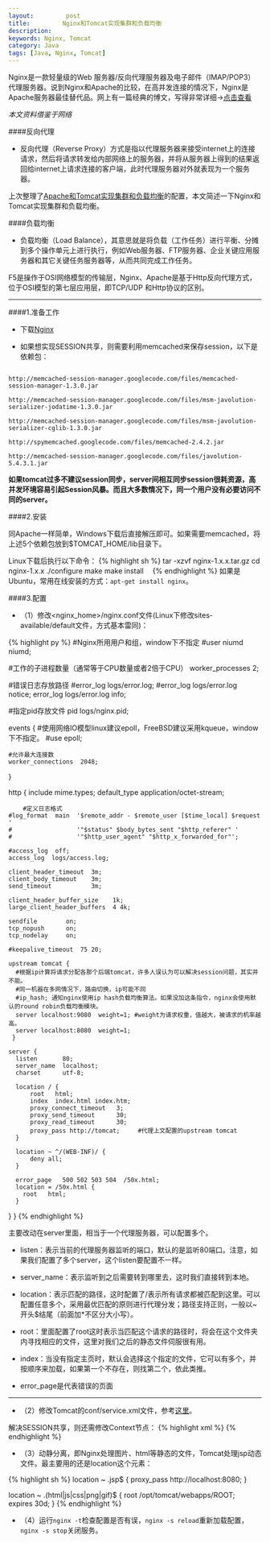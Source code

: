```yaml
---
layout:         post
title:         Nginx和Tomcat实现集群和负载均衡
description: 
keywords: Nginx, Tomcat
category: Java
tags: [Java, Nginx, Tomcat]
---
```


Nginx是一款轻量级的Web 服务器/反向代理服务器及电子邮件（IMAP/POP3）代理服务器。说到Nginx和Apache的比较，在高并发连接的情况下，Nginx是Apache服务器最佳替代品。网上有一篇经典的博文，写得非常详细->[点击查看](http://zyan.cc/nginx_php_v6/)


_本文资料借鉴于网络_



####反向代理

* 反向代理（Reverse Proxy）方式是指以代理服务器来接受internet上的连接请求，然后将请求转发给内部网络上的服务器，并将从服务器上得到的结果返回给internet上请求连接的客户端，此时代理服务器对外就表现为一个服务器。  

<!-- more -->

上次整理了[Apache和Tomcat实现集群和负载均衡](http://chengyuanjian.github.io/java/2014-09/apache-tomcat-cluster-loadbalance.html)的配置，本文简述一下Nginx和Tomcat实现集群和负载均衡。

####负载均衡

* 负载均衡（Load Balance），其意思就是将负载（工作任务）进行平衡、分摊到多个操作单元上进行执行，例如Web服务器、FTP服务器、企业关键应用服务器和其它关键任务服务器等，从而共同完成工作任务。

F5是操作于OSI网络模型的传输层，Nginx、Apache是基于Http反向代理方式，位于OSI模型的第七层应用层，即TCP/UDP 和Http协议的区别。

----------------------------

####1.准备工作

* 下载[Nginx](http://nginx.org/en/download.html)

* 如果想实现SESSION共享，则需要利用memcached来保存session，以下是依赖包：

<pre><code>
http://memcached-session-manager.googlecode.com/files/memcached-session-manager-1.3.0.jar
 
http://memcached-session-manager.googlecode.com/files/msm-javolution-serializer-jodatime-1.3.0.jar
 
http://memcached-session-manager.googlecode.com/files/msm-javolution-serializer-cglib-1.3.0.jar
 
http://spymemcached.googlecode.com/files/memcached-2.4.2.jar

http://memcached-session-manager.googlecode.com/files/javolution-5.4.3.1.jar
</code></pre>

__如果tomcat过多不建议session同步，server间相互同步session很耗资源，高并发环境容易引起Session风暴。而且大多数情况下，同一个用户没有必要访问不同的server。__

####2.安装

同Apache一样简单，Windows下载后直接解压即可。如果需要memcached，将上述5个依赖包放到$TOMCAT_HOME/lib目录下。

Linux下载后执行以下命令：
{% highlight sh %}
tar -xzvf nginx-1.x.x.tar.gz 
cd nginx-1.x.x
./configure 
make 
make install　
{% endhighlight %}
如果是Ubuntu，常用在线安装的方式：`apt-get install nginx`。

####3.配置

* （1）修改<nginx_home>/nginx.conf文件(Linux下修改sites-available/default文件，方式基本雷同)：

{% highlight py %}
#Nginx所用用户和组，window下不指定
#user  niumd niumd;

#工作的子进程数量（通常等于CPU数量或者2倍于CPU）
worker_processes  2;

#错误日志存放路径
#error_log  logs/error.log;
#error_log  logs/error.log  notice;
error_log  logs/error.log  info;

#指定pid存放文件
pid        logs/nginx.pid;

events {
    #使用网络IO模型linux建议epoll，FreeBSD建议采用kqueue，window下不指定。
    #use epoll;
    
    #允许最大连接数
    worker_connections  2048;
}

http {
    include       mime.types;
    default_type  application/octet-stream;

		#定义日志格式
    #log_format  main  '$remote_addr - $remote_user [$time_local] $request '
    #                  '"$status" $body_bytes_sent "$http_referer" '
    #                  '"$http_user_agent" "$http_x_forwarded_for"';

    #access_log  off;
    access_log  logs/access.log;

    client_header_timeout  3m;
    client_body_timeout    3m;
    send_timeout           3m;
 
    client_header_buffer_size    1k;
    large_client_header_buffers  4 4k;

    sendfile        on;
    tcp_nopush      on;
    tcp_nodelay     on;

    #keepalive_timeout  75 20;

    upstream tomcat {
      #根据ip计算将请求分配各那个后端tomcat，许多人误认为可以解决session问题，其实并不能。
      #同一机器在多网情况下，路由切换，ip可能不同
      #ip_hash; 通知nginx使用ip hash负载均衡算法。如果没加这条指令，nginx会使用默认的round robin负载均衡模块。
      server localhost:9080  weight=1; #weight为请求权重，值越大，被请求的机率越高。
      server localhost:8080  weight=1;
     }

    server {
      listen       80;
      server_name  localhost; 
      charset      utf-8;  

      location / { 
          root   html;  
          index  index.html index.htm; 
      	  proxy_connect_timeout   3;
      	  proxy_send_timeout      30;
      	  proxy_read_timeout      30;
          proxy_pass http://tomcat;     #代理上文配置的upstream tomcat
      }
      
      location ~ ^/(WEB-INF)/ {   
          deny all;   
      }   

      error_page   500 502 503 504  /50x.html;  
      location = /50x.html {  
        root   html;  
      } 
      
            
   }
}
{% endhighlight %}

主要改动在server里面，相当于一个代理服务器，可以配置多个。

*	listen：表示当前的代理服务器监听的端口，默认的是监听80端口。注意，如果我们配置了多个server，这个listen要配置不一样。

*	server_name：表示监听到之后需要转到哪里去，这时我们直接转到本地。

*	location：表示匹配的路径，这时配置了/表示所有请求都被匹配到这里。可以配置任意多个，采用最优匹配的原则进行代理分发；路径支持正则，一般以~开头$结尾（前面加*不区分大小写）。

*	root：里面配置了root这时表示当匹配这个请求的路径时，将会在这个文件夹内寻找相应的文件，这里对我们之后的静态文件伺服很有用。

*	index：当没有指定主页时，默认会选择这个指定的文件，它可以有多个，并按顺序来加载，如果第一个不存在，则找第二个，依此类推。

*	error_page是代表错误的页面

-----------------------

* （2）修改Tomcat的conf/service.xml文件，参考[这里](http://chengyuanjian.github.io/java/2014-09/apache-tomcat-cluster-loadbalance.html)。

解决SESSION共享，则还需修改Context节点：
{% highlight xml %}
<Context docBase="xx/WebContent" path="" reloadable="true" >
<Manager className="de.javakaffee.web.msm.MemcachedBackupSessionManager"
    memcachedNodes="n1:localhost:11211 n2:localhost:11212"
    requestUriIgnorePattern=".*\.(png|gif|jpg|css|js)$"
    sessionBackupAsync="false"
    sessionBackupTimeout="100"
    transcoderFactoryClass="de.javakaffee.web.msm.serializer.javolution.JavolutionTranscoderFactory"
    copyCollectionsForSerialization="false"
    />
</Context>
{% endhighlight %}

* （3）动静分离，即Nginx处理图片、html等静态的文件，Tomcat处理jsp动态文件。最主要用的还是location这个元素：

{% highlight sh %}
location ~ \.jsp$ {
        proxy_pass http://localhost:8080;
}
		
location ~ \.(html|js|css|png|gif)$ {
	root /opt/tomcat/webapps/ROOT;   
	expires 30d; 
}
{% endhighlight %}

* （4）运行`nginx -t`检查配置是否有误，`nginx -s reload`重新加载配置，`nginx -s stop`关闭服务。
